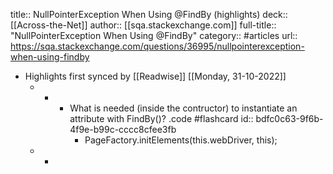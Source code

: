 title:: NullPointerException When Using @FindBy (highlights)
deck:: [[Across-the-Net]]
author:: [[sqa.stackexchange.com]]
full-title:: "NullPointerException When Using @FindBy"
category:: #articles
url:: https://sqa.stackexchange.com/questions/36995/nullpointerexception-when-using-findby

- Highlights first synced by [[Readwise]] [[Monday, 31-10-2022]]
	- -
		- What is needed (inside the contructor) to instantiate an attribute with FindBy()? .code #flashcard
		  id:: bdfc0c63-9f6b-4f9e-b99c-cccc8cfee3fb
			- PageFactory.initElements(this.webDriver, this);
	- -